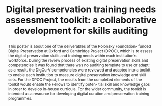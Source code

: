 ---
abstract: This poster is about one of the deliverables of the Polonsky Foundation-
  funded Digital Preservation at Oxford and Cambridge Project (DPOC), which is to
  assess the digital preservation skills and training needs within each institution’s
  workforce. During the review process of existing digital preservation skills and
  competencies it was found that there was no auditing template to use or adapt; as
  a result, the DigCurV competencies were reviewed and adapted into a toolkit to enable
  each institution to measure digital preservation knowledge and skill sets. For the
  DPOC Project, the results from the completed elements of the toolkit would enable
  the Fellows to identify poten- tial skill and knowledge gaps in order to develop
  in-house curricula. For the wider community, the toolkit is intended as a resource
  for developing digital curation and preservation training programmes.
creators:
- Sarah Mason
- Lee Pretlove
date: null
document_url: https://services.phaidra.univie.ac.at/api/object/o:931130/download
grand_parent: iPRES
institutions: []
keywords:
- kyoto
- poster
landing_page_url: https://phaidra.univie.ac.at/o:931130
language: eng
layout: publication
license: CC BY-SA 4.0 International
notes_url: null
parent: iPRES 2017
publication_type: poster
size: 315477
slides_url: null
source_name: iPRES
stream_url: null
title: 'Digital preservation training needs assessment toolkit: a collaborative development
  for skills auditing'
year: 2017
---